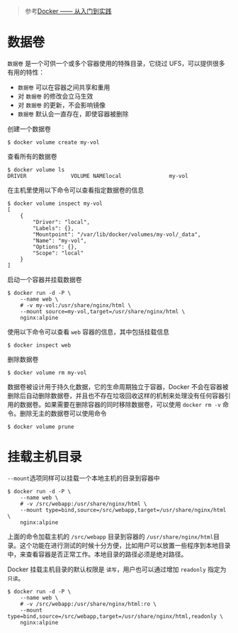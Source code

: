 > 参考[Docker —— 从入门到实践](https://yeasy.gitbook.io/docker_practice/)

# 数据卷

`数据卷` 是一个可供一个或多个容器使用的特殊目录，它绕过 UFS，可以提供很多有用的特性：

+ `数据卷` 可以在容器之间共享和重用
+ 对 `数据卷` 的修改会立马生效
+ 对 `数据卷` 的更新，不会影响镜像
+ `数据卷` 默认会一直存在，即使容器被删除

创建一个数据卷

```shell
$ docker volume create my-vol
```

查看所有的数据卷

```shell
$ docker volume ls
DRIVER              VOLUME NAMElocal               my-vol
```

在主机里使用以下命令可以查看指定数据卷的信息

```shell
$ docker volume inspect my-vol
[
    {
        "Driver": "local",
        "Labels": {},
        "Mountpoint": "/var/lib/docker/volumes/my-vol/_data",
        "Name": "my-vol",
        "Options": {},
        "Scope": "local"
    }
]
```

启动一个容器并挂载数据卷

```shell
$ docker run -d -P \
    --name web \
    # -v my-vol:/usr/share/nginx/html \
    --mount source=my-vol,target=/usr/share/nginx/html \
    nginx:alpine
```

使用以下命令可以查看 `web` 容器的信息，其中包括挂载信息

```shell
$ docker inspect web
```

删除数据卷

```shell
$ docker volume rm my-vol
```

数据卷被设计用于持久化数据，它的生命周期独立于容器，Docker 不会在容器被删除后自动删除数据卷，并且也不存在垃圾回收这样的机制来处理没有任何容器引用的数据卷。如果需要在删除容器的同时移除数据卷，可以使用 `docker rm -v` 命令。删除无主的数据卷可以使用命令

```shell
$ docker volume prune
```





# 挂载主机目录

`--mount`选项同样可以挂载一个本地主机的目录到容器中

```shell
$ docker run -d -P \
    --name web \
    # -v /src/webapp:/usr/share/nginx/html \
    --mount type=bind,source=/src/webapp,target=/usr/share/nginx/html \
    nginx:alpine
```

上面的命令加载主机的 `/src/webapp` 目录到容器的 `/usr/share/nginx/html`目录。这个功能在进行测试的时候十分方便，比如用户可以放置一些程序到本地目录中，来查看容器是否正常工作。本地目录的路径必须是绝对路径。

Docker 挂载主机目录的默认权限是 `读写`，用户也可以通过增加 `readonly` 指定为 `只读`。

```shell
$ docker run -d -P \
    --name web \
    # -v /src/webapp:/usr/share/nginx/html:ro \
    --mount type=bind,source=/src/webapp,target=/usr/share/nginx/html,readonly \
    nginx:alpine
```

